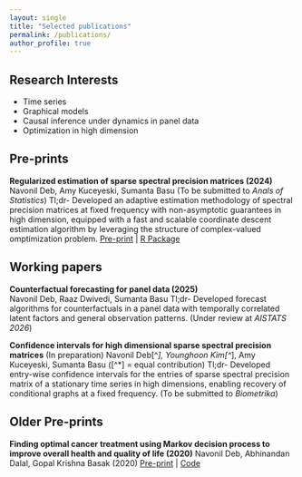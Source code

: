 ```yaml
---
layout: single
title: "Selected publications"
permalink: /publications/
author_profile: true
---
```


## Research Interests

* Time series
* Graphical models
* Causal inference under dynamics in panel data
* Optimization in high dimension

## Pre-prints

**Regularized estimation of sparse spectral precision matrices (2024)**
Navonil Deb, Amy Kuceyeski, Sumanta Basu
(To be submitted to *Anals of Statistics*)
Tl;dr- Developed an adaptive estimation methodology of spectral precision matrices at fixed frequency with non-asymptotic guarantees in high dimension, equipped with a fast and scalable coordinate descent estimation algorithm by leveraging the structure of complex-valued omptimization problem.
[Pre-print](https://doi.org/10.48550/arXiv.2401.11128) | [R Package](https://github.com/navonildeb/cxreg)


## Working papers

**Counterfactual forecasting for panel data (2025)**  
Navonil Deb, Raaz Dwivedi, Sumanta Basu
Tl;dr- Developed forecast algorithms for counterfactuals in a panel data with temporally correlated latent factors and general observation patterns.
(Under review at *AISTATS 2026*)

**Confidence intervals for high dimensional sparse spectral precision matrices** (In preparation)
Navonil Deb[^*], Younghoon Kim[^*], Amy Kuceyeski, Sumanta Basu ([^*] = equal contribution)
Tl;dr- Developed entry-wise confidence intervals for the entries of sparse spectral precision matrix of a stationary time series in high dimensions, enabling recovery of conditional graphs at a fixed frequency.
(To be submitted to *Biometrika*)


## Older Pre-prints

**Finding optimal cancer treatment using Markov decision process to improve overall health and quality of life (2020)**
Navonil Deb, Abhinandan Dalal, Gopal Krishna Basak (2020)
[Pre-print](https://doi.org/10.48550/arXiv.2011.13960) | [Code](https://github.com/navonildeb/MDP-and-QOL-in-Cancer-Treatment)

